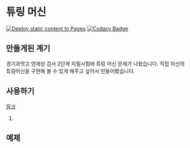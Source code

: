 # 튜링 머신

[![Deploy static content to Pages](https://github.com/woohyunjng/Turing-Machine/actions/workflows/deploy.yml/badge.svg)](https://github.com/woohyunjng/Turing-Machine/actions/workflows/deploy.yml)
[![Codacy Badge](https://app.codacy.com/project/badge/Grade/a0f50db2d41e4320aa283fdb9d25cb92)](https://app.codacy.com/gh/woohyunjng/Turing-Machine/dashboard?utm_source=gh&utm_medium=referral&utm_content=&utm_campaign=Badge_grade)

## 만들게된 계기

경기과학고 영재성 검사 2단계 지필시험에 튜링 머신 문제가 나왔습니다.
직접 자신의 튜링머신을 구현해 볼 수 있게 해주고 싶어서 만들어봤습니다.

## 사용하기

[링크](https://woohyunjng.github.io/Turing-Machine/)

1.

## 예제
